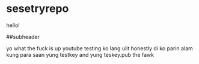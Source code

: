 # sesetryrepo

hello!

##subheader

yo what the fuck is up youtube testing ko lang ulit honestly
di ko parin alam 
kung para saan yung testkey and yung teskey.pub
the fawk
